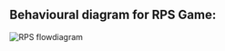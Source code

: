 ## Behavioural diagram for RPS Game:
![RPS flowdiagram](https://user-images.githubusercontent.com/94137581/142774102-7f564bba-a8a0-4486-9b14-dd3cfbde484d.png)


